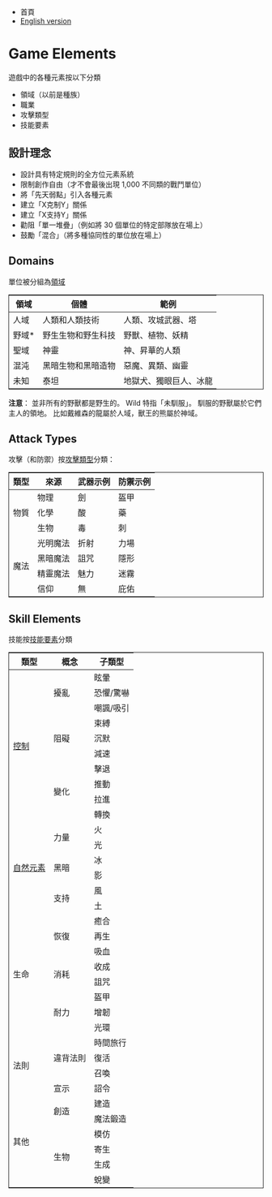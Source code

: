 * 首頁
* [English version](index)

# Game Elements

遊戲中的各種元素按以下分類
* 領域（以前是種族）
* 職業
* 攻擊類型
* 技能要素

## 設計理念

- 設計具有特定規則的全方位元素系統
- 限制創作自由（才不會最後出現 1,000 不同類的戰鬥單位）
- 將「先天弱點」引入各種元素
- 建立「X克制Y」關係
- 建立「X支持Y」關係
- 勸阻「單一堆疊」（例如將 30 個單位的特定部隊放在場上）
- 鼓勵「混合」（將多種協同性的單位放在場上）

## Domains

單位被分組為[領域](domains)

<table style="border-collapse: collapse; border: 1px solid">
  <thead>
    <tr>
      <th>領域</th>
      <th>個體</th>
      <th>範例</th>
    </tr>
  </thead>
  <tbody>
    <tr>
      <td>人域</td>
      <td>人類和人類技術</td>
      <td>人類、攻城武器、塔</td>
    </tr>
    <tr>
      <td>野域*</td>
      <td>野生生物和野生科技</td>
      <td>野獸、植物、妖精</td>
    </tr>
    <tr>
      <td>聖域</td>
      <td>神靈</td>
      <td>神、昇華的人類</td>
    </tr>
    <tr>
      <td>混沌</td>
      <td>黑暗生物和黑暗造物</td>
      <td>惡魔、異類、幽靈</td>
    </tr>
    <tr>
      <td>未知</td>
      <td>泰坦</td>
      <td>地獄犬、獨眼巨人、冰龍</td>
    </tr>
  </tbody>
</table>

**注意**：
並非所有的野獸都是野生的。 Wild 特指「未馴服」。 馴服的野獸屬於它們主人的領地。 比如戴維森的龍屬於人域，獸王的熊屬於神域。

## Attack Types

攻擊（和防禦）按[攻擊類型](attack-type)分類：

<table style="border-collapse: collapse; border: 1px solid">
  <thead>
    <tr>
      <th>類型</th>
      <th>來源</th>
      <th>武器示例</th>
      <th>防禦示例</th>
    </tr>
  </thead>
  <tbody>
    <tr>
      <td rowspan=3>物質</td>
      <td>物理</td>
      <td>劍</td>
      <td>盔甲</td>
    </tr>
    <tr>
      <td>化學</td>
      <td>酸</td>
      <td>藥</td>
    </tr>
    <tr>
      <td>生物</td>
      <td>毒</td>
      <td>刺</td>
    </tr>
    <tr>
      <td rowspan=4>魔法</td>
      <td>光明魔法</td>
      <td>折射</td>
      <td>力場</td>
    </tr>
    <tr>
      <td>黑暗魔法</td>
      <td>詛咒</td>
      <td>隱形</td>
    </tr>
    <tr>
      <td>精靈魔法</td>
      <td>魅力</td>
      <td>迷霧</td>
    </tr>
    <tr>
      <td>信仰</td>
      <td>無</td>
      <td>庇佑</td>
    </tr>
  </tbody>
</table>

## Skill Elements

技能按[技能要素](zh.elements)分類

<table style="border-collapse: collapse; border: 1px solid">
  <thead>
    <tr>
      <th>類型</th>
      <th>概念</th>
      <th>子類型</th>
    </tr>
  </thead>
  <tbody>
    <tr>
      <td rowspan=10><a href="control">控制</a></td>
      <td rowspan=3>擾亂</td>
      <td>眩暈</td>
    </tr>
    <tr>
      <td>恐懼/驚嚇</td>
    </tr>
    <tr>
      <td>嘲諷/吸引</td>
    </tr>
    <tr>
      <td rowspan=3>阻礙</td>
      <td>束縛</td>
    </tr>
    <tr>
      <td>沉默</td>
    </tr>
    <tr>
      <td>減速</td>
    </tr>
    <tr>
      <td rowspan=4>變化</td>
      <td>擊退</td>
    </tr>
    <tr>
      <td>推動</td>
    </tr>
    <tr>
      <td>拉進</td>
    </tr>
    <tr>
      <td>轉換</td>
    </tr>
    <tr>
      <td rowspan=6><a href="natural-elements">自然元素</a></td>
      <td rowspan=2>力量</td>
      <td>火</td>
    </tr>
    <tr>
      <td>光</td>
    </tr>
    <tr>
      <td rowspan=2>黑暗</td>
      <td>冰</td>
    </tr>
    <tr>
      <td>影</td>
    </tr>
    <tr>
      <td rowspan=2>支持</td>
      <td>風</td>
    </tr>
    <tr>
      <td>土</td>
    </tr>
    <tr>
      <td rowspan=8>生命</td>
      <td rowspan=3>恢復</td>
      <td>癒合</td>
    </tr>
    <tr>
      <td>再生</td>
    </tr>
    <tr>
      <td>吸血</td>
    </tr>
    <tr>
      <td rowspan=2>消耗</td>
      <td>收成</td>
    </tr>
    <tr>
      <td>詛咒</td>
    </tr>
    <tr>
      <td rowspan=3>耐力</td>
      <td>盔甲</td>
    </tr>
    <tr>
      <td>增韌</td>
    </tr>
    <tr>
      <td>光環</td>
    </tr>
    <tr>
      <td rowspan=4>法則</td>
      <td rowspan=3>違背法則</td>
      <td>時間旅行</td>
    </tr>
    <tr>
      <td>復活</td>
    </tr>
    <tr>
      <td>召喚</td>
    </tr>
    <tr>
      <td>宣示</td>
      <td>詔令</td>
    </tr>
    <tr>
      <td rowspan=6>其他</td>
      <td rowspan=2>創造</td>
      <td>建造</td>
    </tr>
    <tr>
      <td>魔法鍛造</td>
    </tr>
    <tr>
      <td rowspan=4>生物</td>
      <td>模仿</td>
    </tr>
    <tr>
      <td>寄生</td>
    </tr>
    <tr>
      <td>生成</td>
    </tr>
    <tr>
      <td>蛻變</td>
    </tr>
  </tbody>
</table>
